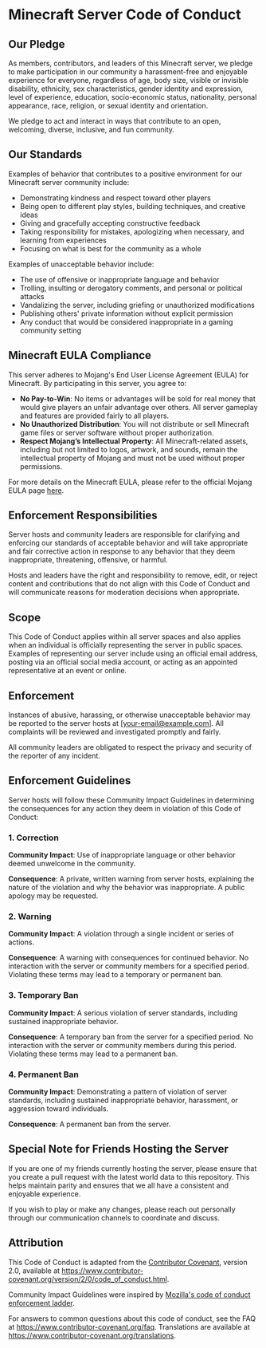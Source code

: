 # Minecraft Server Code of Conduct

## Our Pledge

As members, contributors, and leaders of this Minecraft server, we pledge to make participation in our community a harassment-free and enjoyable experience for everyone, regardless of age, body size, visible or invisible disability, ethnicity, sex characteristics, gender identity and expression, level of experience, education, socio-economic status, nationality, personal appearance, race, religion, or sexual identity and orientation.

We pledge to act and interact in ways that contribute to an open, welcoming, diverse, inclusive, and fun community.

## Our Standards

Examples of behavior that contributes to a positive environment for our Minecraft server community include:

* Demonstrating kindness and respect toward other players
* Being open to different play styles, building techniques, and creative ideas
* Giving and gracefully accepting constructive feedback
* Taking responsibility for mistakes, apologizing when necessary, and learning from experiences
* Focusing on what is best for the community as a whole

Examples of unacceptable behavior include:

* The use of offensive or inappropriate language and behavior
* Trolling, insulting or derogatory comments, and personal or political attacks
* Vandalizing the server, including griefing or unauthorized modifications
* Publishing others' private information without explicit permission
* Any conduct that would be considered inappropriate in a gaming community setting

## Minecraft EULA Compliance

This server adheres to Mojang's End User License Agreement (EULA) for Minecraft. By participating in this server, you agree to:

* **No Pay-to-Win**: No items or advantages will be sold for real money that would give players an unfair advantage over others. All server gameplay and features are provided fairly to all players.
* **No Unauthorized Distribution**: You will not distribute or sell Minecraft game files or server software without proper authorization.
* **Respect Mojang’s Intellectual Property**: All Minecraft-related assets, including but not limited to logos, artwork, and sounds, remain the intellectual property of Mojang and must not be used without proper permissions.

For more details on the Minecraft EULA, please refer to the official Mojang EULA page [here](https://www.minecraft.net/en-us/eula).

## Enforcement Responsibilities

Server hosts and community leaders are responsible for clarifying and enforcing our standards of acceptable behavior and will take appropriate and fair corrective action in response to any behavior that they deem inappropriate, threatening, offensive, or harmful.

Hosts and leaders have the right and responsibility to remove, edit, or reject content and contributions that do not align with this Code of Conduct and will communicate reasons for moderation decisions when appropriate.

## Scope

This Code of Conduct applies within all server spaces and also applies when an individual is officially representing the server in public spaces. Examples of representing our server include using an official email address, posting via an official social media account, or acting as an appointed representative at an event or online.

## Enforcement

Instances of abusive, harassing, or otherwise unacceptable behavior may be reported to the server hosts at [your-email@example.com]. All complaints will be reviewed and investigated promptly and fairly.

All community leaders are obligated to respect the privacy and security of the reporter of any incident.

## Enforcement Guidelines

Server hosts will follow these Community Impact Guidelines in determining the consequences for any action they deem in violation of this Code of Conduct:

### 1. Correction

**Community Impact**: Use of inappropriate language or other behavior deemed unwelcome in the community.

**Consequence**: A private, written warning from server hosts, explaining the nature of the violation and why the behavior was inappropriate. A public apology may be requested.

### 2. Warning

**Community Impact**: A violation through a single incident or series of actions.

**Consequence**: A warning with consequences for continued behavior. No interaction with the server or community members for a specified period. Violating these terms may lead to a temporary or permanent ban.

### 3. Temporary Ban

**Community Impact**: A serious violation of server standards, including sustained inappropriate behavior.

**Consequence**: A temporary ban from the server for a specified period. No interaction with the server or community members during this period. Violating these terms may lead to a permanent ban.

### 4. Permanent Ban

**Community Impact**: Demonstrating a pattern of violation of server standards, including sustained inappropriate behavior, harassment, or aggression toward individuals.

**Consequence**: A permanent ban from the server.

## Special Note for Friends Hosting the Server

If you are one of my friends currently hosting the server, please ensure that you create a pull request with the latest world data to this repository. This helps maintain parity and ensures that we all have a consistent and enjoyable experience.

If you wish to play or make any changes, please reach out personally through our communication channels to coordinate and discuss.

## Attribution

This Code of Conduct is adapted from the [Contributor Covenant][homepage], version 2.0, available at https://www.contributor-covenant.org/version/2/0/code_of_conduct.html.

Community Impact Guidelines were inspired by [Mozilla's code of conduct enforcement ladder](https://github.com/mozilla/diversity).

[homepage]: https://www.contributor-covenant.org

For answers to common questions about this code of conduct, see the FAQ at https://www.contributor-covenant.org/faq. Translations are available at https://www.contributor-covenant.org/translations.
